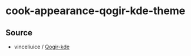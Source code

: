 

# cook-appearance-qogir-kde-theme




## Source

* vinceliuice / [Qogir-kde](https://github.com/vinceliuice/Qogir-kde)
